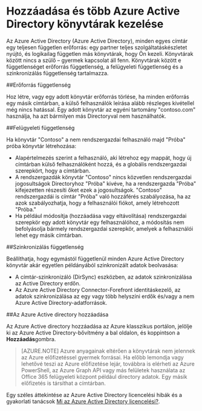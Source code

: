 <properties
   pageTitle="Hozzáadása és kezelése több Azure Active Directory könyvtárak |} Microsoft Azure"
   description="Útmutatók és a gyakorlati tanácsok a hozzáadása és kezelése az Azure Active Directory könyvtárak, mailbe arról, hogy egy teljesen független erőforrásként könyvtárak"
   services="active-directory"
   documentationCenter=""
   authors="curtand"
   manager="femila"
   editor=""/>

<tags
   ms.service="active-directory"
   ms.devlang="na"
   ms.topic="article"
   ms.tgt_pltfrm="na"
   ms.workload="identity"
   ms.date="08/23/2016"
   ms.author="curtand"/>

# <a name="add-and-manage-multiple-azure-active-directory-directories"></a>Hozzáadása és több Azure Active Directory könyvtárak kezelése

Az Azure Active Directory (Azure Active Directory), minden egyes címtár egy teljesen független erőforrás: egy partner teljes szolgáltatáskészletet nyújtó, és logikailag független más könyvtárak, hogy Ön kezeli. Könyvtárak között nincs a szülő – gyermek kapcsolat áll fenn. Könyvtárak között e függetlenséget erőforrás függetlenség, a felügyeleti függetlenség és a szinkronizálás függetlenség tartalmazza.

##<a name="resource-independence"></a>Erőforrás függetlenség

Hoz létre, vagy egy adott könyvtár erőforrás törlése, ha minden erőforrás egy másik címtárban, a külső felhasználók leírása alább részleges kivétellel még nincs hatással. Egy adott könyvtár az egyéni tartomány "contoso.com" használja, ha azt bármilyen más Directoryval nem használhatók.

##<a name="administrative-independence"></a>Felügyeleti függetlenség

Ha könyvtár "Contoso" a nem rendszergazdai felhasználó majd "Próba" próba könyvtár létrehozása:
- Alapértelmezés szerint a felhasználó, aki létrehoz egy mappát, hogy új címtárban külső felhasználóként hozzá, és a globális rendszergazdai szerepkört, hogy a címtárban.
- A rendszergazdák könyvtár "Contoso" nincs közvetlen rendszergazdai jogosultságok Directoryhoz "Próba" kivéve, ha a rendszergazda "Próba" kifejezetten részesíti őket ezek a jogosultságok. "Contoso" rendszergazdái is címtár "Próba" való hozzáférés szabályozása, ha az azok szabályozhatja, hogy a felhasználói fiókot, amely létrehozott "Próba."
- Ha például módosítja (hozzáadása vagy eltávolítása) rendszergazdai szerepkör egy adott könyvtár egy felhasználóhoz, a módosítás nem befolyásolja bármely rendszergazdai szerepkör, amelyek a felhasználói lehet egy másik címtárban.

##<a name="synchronization-independence"></a>Szinkronizálás függetlenség

Beállíthatja, hogy egymástól függetlenül minden Azure Active Directory könyvtár akár egyetlen példányából szinkronizált adatok beolvasása:
  - A címtár-szinkronizáló (DirSync) eszközben, az adatok szinkronizálása az Active Directory erdőn.
  - Az Azure Active Directory Connector-Forefront identitáskezelő, az adatok szinkronizálása az egy vagy több helyszíni erdők és/vagy a nem Azure Active Directory-adatforrások.

##<a name="add-an-azure-ad-directory"></a>Az Azure Active directory hozzáadása

Az Azure Active directory hozzáadása az Azure klasszikus portálon, jelölje ki az Azure Active Directory-bővítmény a bal oldalon, és koppintson a **Hozzáadás**gombra.

> [AZURE.NOTE]   Azure anyagainak eltérően a könyvtárak nem jelennek az Azure előfizetéssel gyermek forrásai. Ha előbb lemondja vagy lehetővé teszi az Azure előfizetése lejár, továbbra is elérheti az Azure PowerShell, az Azure Graph API vagy más felületek használata az Office 365 felügyeleti központ például directory adatok. Egy másik előfizetés is társíthat a címtárban.

Egy széles áttekintése az Azure Active Directory licencelési hibák és a gyakorlati tanácsok [Mi az Azure Active Directory licencelési?](active-directory-licensing-what-is.md).
